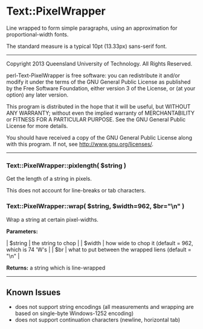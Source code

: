 # Text::PixelWrapper

Line wrapped to form simple paragraphs, using an approximation
for proportional-width fonts.

The standard measure is a typical 10pt (13.33px) sans-serif font.

- - - - -

Copyright 2013 Queensland University of Technology.
All Rights Reserved.

perl-Text-PixelWrapper is free software: you can
redistribute it and/or modify it under the terms of the GNU General
Public License as published by the Free Software Foundation, either
version 3 of the License, or (at your option) any later version.

This program is distributed in the hope that it will be useful, but
WITHOUT ANY WARRANTY; without even the implied warranty of
MERCHANTABILITY or FITNESS FOR A PARTICULAR PURPOSE.  See the GNU
General Public License for more details.

You should have received a copy of the GNU General Public License
along with this program.  If not, see
<http://www.gnu.org/licenses/>.

- - - - -

### Text::PixelWrapper::pixlength( $string )

Get the length of a string in pixels.

This does not account for line-breaks or tab characters.

### Text::PixelWrapper::wrap( $string, $width=962, $br="\n" )

Wrap a string at certain pixel-widths.

**Parameters:**

| $string | the string to chop                                    |
| $width  | how wide to chop it (default = 962, which is 74 'W's  |
| $br     | what to put between the wrapped liens (default = "\n" |

**Returns:** a string which is line-wrapped

- - - - -

## Known Issues

* does not support string encodings (all measurements and wrapping are
  based on single-byte Windows-1252 encoding)
* does not support continuation characters (newline, horizontal tab)

